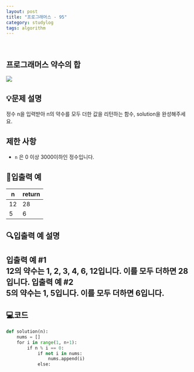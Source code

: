 ```yaml
---
layout: post
title: "프로그래머스 - 95"
category: studylog
tags: algorithm
---
```


<br>

## 프로그래머스 약수의 합


![](https://velog.velcdn.com/images/dlsdud9098/post/e1464da6-734f-4172-a5d3-8df73b71a328/image.png)
## 💡문제 설명
정수 n을 입력받아 n의 약수를 모두 더한 값을 리턴하는 함수, solution을 완성해주세요.


## 제한 사항
* ```n```
은 0 이상 3000이하인 정수입니다.




## 🔢입출력 예




<table><thead><tr><th>n</th><th>return</th></tr></thead><tbody><tr><td>12</td><td>28</td></tr><tr><td>5</td><td>6</td></tr></tbody>
</table>


## 🔍입출력 예 설명
입출력 예 #1<br/>12의 약수는 1, 2, 3, 4, 6, 12입니다. 이를 모두 더하면 28입니다.
입출력 예 #2<br/>5의 약수는 1, 5입니다. 이를 모두 더하면 6입니다.
---


## 💻코드


```python
def solution(n):
    nums = []
    for i in range(1, n+1):
        if n % i == 0:
            if not i in nums:
                nums.append(i)
            else:
